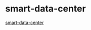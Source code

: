 # smart-data-center

[smart-data-center](https://drive.google.com/open?id=1TpAqIcybC_q1f-q4INrVTdQU_hvCI_K52RBJqRWUC0c)
